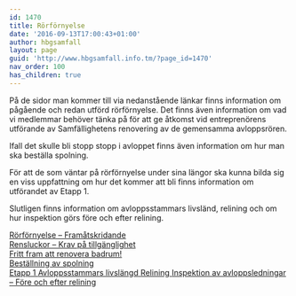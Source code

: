 ```yaml
---
id: 1470
title: Rörförnyelse
date: '2016-09-13T17:00:43+01:00'
author: hbgsamfall
layout: page
guid: 'http://www.hbgsamfall.info.tm/?page_id=1470'
nav_order: 100
has_children: true
---
```


På de sidor man kommer till via nedanstående länkar finns information om pågående och redan utförd rörförnyelse. Det finns även information om vad vi medlemmar behöver tänka på för att ge åtkomst vid entreprenörens utförande av Samfällighetens renovering av de gemensamma avloppsrören.

Ifall det skulle bli stopp stopp i avloppet finns även information om hur man ska beställa spolning.

För att de som väntar på rörförnyelse under sina längor ska kunna bilda sig en viss uppfattning om hur det kommer att bli finns information om utförandet av Etapp 1.

Slutligen finns information om avloppsstammars livsländ, relining och om hur inspektion görs före och efter relining.

[Rörförnyelse – Framåtskridande](http://www.hbgsamfall.win/index.php/information-2/rorfornyelse-framatskridande/)  
[Rensluckor – Krav på tillgänglighet](http://www.hbgsamfall.win/index.php/information-2/krav-pa-tillganglighet/)  
[Fritt fram att renovera badrum!](http://www.hbgsamfall.win/index.php/information-2/fritt-fram-att-renovera-badrum/)  
[Beställning av spolning ](http://www.hbgsamfall.win/index.php/information-2/bestallning-av-spolning/)  
[Etapp 1  ](http://www.hbgsamfall.win/index.php/information-2/renovering-av-avloppsroren-etapp-1/)[Avloppsstammars livslängd](http://www.hbgsamfall.win/index.php/information-2/avloppsstammars-livslangd/)[  ](http://www.hbgsamfall.win/index.php/information-2/renovering-av-avloppsroren-etapp-1/)[Relining](http://www.hbgsamfall.win/index.php/information-2/rorrenovering-relining/)[  ](http://www.hbgsamfall.win/index.php/information-2/renovering-av-avloppsroren-etapp-1/)[Inspektion av avloppsledningar – Före och efter relining](http://www.hbgsamfall.win/index.php/information-2/inspektion-av-avloppsledningar-fore-och-efter-relining/)[  ](http://www.hbgsamfall.win/index.php/information-2/renovering-av-avloppsroren-etapp-1/)
